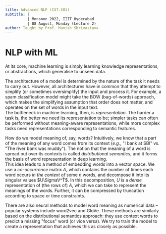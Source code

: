 ```yaml
---
title: Advanced NLP (CS7.501)
subtitle: |
          | Monsoon 2022, IIIT Hyderabad
          | 08 August, Monday (Lecture 2)
author: Taught by Prof. Manish Shrivastava
---
```


# NLP with ML
At its core, machine learning is simply learning knowledge representations, or abstractions, which generalise to unseen data.

The architecture of a model is determined by the nature of the task it needs to carry out. However, all architectures have in common that they attempt to simplify (or sometimes oversimplify) the input and process it. For example, a spam classification model might take the BOW (bag-of-words) approach, which makes the simplifying assumption that order does not matter, and operates on the set of words in the input text.  
The bottleneck in machine learning, then, is *representation*. The harder a task is, the better we need its representation to be; simpler tasks can often be performed without meaning-aware representations, while more complex tasks need representations corresponding to semantic features.

How do we model meaning of, say, words? Intuitively, we know that a part of the meaning of any word comes from its context (*e.g.*, "I bank at SBI" vs. "The river bank was muddy"). The notion that the meaning of a word is spread out over its contexts is called *distributional semantics*, and it forms the basis of word representation in deep learning.  
This idea leads to a method of embedding words into a vector space. We use a *co-occurrence* matrix $A$, which contains the number of times each word occurs *in the context of* some $n$ words, and decompose it into its singular values $U\SigmaV^T$. In this decomposition, $U$ is a *dense* representation of (the rows of) $A$, which we can take to represent the meanings of the words. Further, it can be compressed by truncation according to space or time constraints.

There are also neural methods to model word meaning as numerical data – popular systems include word2vec and GloVe. These methods are similarly based on the distributional semantics approach: they use context words to predict a missing "focus" word (or vice versa). We try to train the model to create a representation that achieves this as closely as possible.
